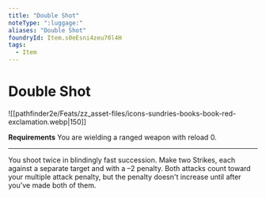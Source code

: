 ```yaml
---
title: "Double Shot"
noteType: ":luggage:"
aliases: "Double Shot"
foundryId: Item.s0eEsni4zeu70l4H
tags:
  - Item
---
```


# Double Shot
![[pathfinder2e/Feats/zz_asset-files/icons-sundries-books-book-red-exclamation.webp|150]]

**Requirements** You are wielding a ranged weapon with reload 0.

* * *

You shoot twice in blindingly fast succession. Make two Strikes, each against a separate target and with a –2 penalty. Both attacks count toward your multiple attack penalty, but the penalty doesn't increase until after you've made both of them.
